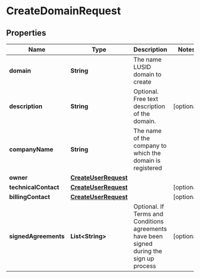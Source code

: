

# CreateDomainRequest


## Properties

Name | Type | Description | Notes
------------ | ------------- | ------------- | -------------
**domain** | **String** | The name LUSID domain to create | 
**description** | **String** | Optional. Free text description of the domain. |  [optional]
**companyName** | **String** | The name of the company to which the domain is registered | 
**owner** | [**CreateUserRequest**](CreateUserRequest.md) |  | 
**technicalContact** | [**CreateUserRequest**](CreateUserRequest.md) |  |  [optional]
**billingContact** | [**CreateUserRequest**](CreateUserRequest.md) |  |  [optional]
**signedAgreements** | **List&lt;String&gt;** | Optional. If Terms and Conditions agreements have been signed during the sign up process |  [optional]



